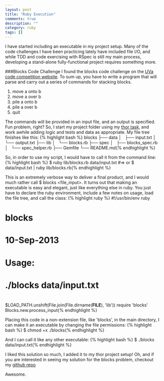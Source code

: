 ```yaml
---
layout: post
title: "Ruby Execution"
comments: true
description: ""
category: ruby
tags: []
---
```


I have started including an executable in my project setup. Many of the code challenges I have been practicing lately have included file I/O, and while TDD and code exercising with RSpec is still my main process, developing a stand-alone fully-functional project requires something more.

###Blocks Code Challenge
I found the blocks code challenge on the [UVa code competition website](http://uva.onlinejudge.org/index.php?option=com_onlinejudge&Itemid=8&category=3&page=show_problem&problem=37). To sum up, you have to write a program that will parse and carry out a series of commands for stacking blocks.

1. move a onto b
2. move a over b
3. pile a onto b
4. pile a over b
5. quit

The commands will be provided in an input file, and an output is specified. Fun problem, right? So, I start my project folder using my [thor task](http://www.katieleonard.ca/automation/2013/09/08/thor-sets-up-a-project/), and work awhile adding logic and tests and data as appropriate. My file tree finishes like this:
{% highlight bash %}
blocks
├── data
│   ├── input.txt
│   └── output.txt
├── lib
│   └── blocks.rb
├── spec
│   ├── blocks_spec.rb
│   └── spec_helper.rb
├── Gemfile
└── README.md{% endhighlight %}

So, in order to use my script, I would have to call it from the command line:
{% highlight bash %}
$ ruby lib/blocks.rb data/input.txt
#=> or
$ data/input.txt | ruby lib/blocks.rb{% endhighlight %}

This is an extremely verbose way to deliver a final product, and I would much rather call $ blocks &lt;file_input&gt;. It turns out that making an executable is easy and elegant, just like everything else in ruby. You just have to declare the ruby environment, include a few notes on usage, load the file tree, and call the class:
{% highlight ruby %}
#!/usr/bin/env ruby
# blocks
# 10-Sep-2013
#
# Usage:
# ./blocks data/input.txt
#
$LOAD_PATH.unshift(File.join(File.dirname(__FILE__), 'lib'))
require 'blocks'
Blocks.new.process_input{% endhighlight %}

Placing this code in a non-extension file, like 'blocks', in the main directory, I can make it an executable by changing the file permissions:
{% highlight bash %}
$ chmod +x ./blocks{% endhighlight %}

And I can call it like any other executable:
{% highlight bash %}
$ ./blocks data/input.txt{% endhighlight %}

I liked this solution so much, I added it to my thor project setup! Oh, and if you are interested in seeing my solution for the blocks problem, checkout my [github repo](https://github.com/keighty/datastructures/tree/master/ruby/blocks)

Awesome.
